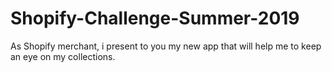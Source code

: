 # Shopify-Challenge-Summer-2019
As Shopify merchant, i present to you my new app that will help me to keep an eye on my collections.
